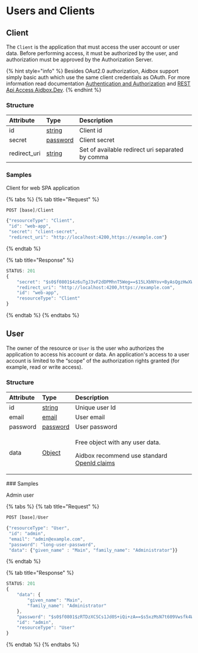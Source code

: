 # Users and Clients

## Client

The `Сlient` is the application that must access the user account or user data. Before performing access, it must be authorized by the user, and authorization must be approved by the Authorization Server.

{% hint style="info" %}
Besides OAut2.0 authorization, Aidbox support simply basic auth which use the same client credentials as OAuth. For more information read documentation [Authentication and Authorization](https://docs.aidbox.app/tutorials/authentication-and-authorization) and [REST Api Access Aidbox.Dev](../../tutorials/how-to-use-rest-api.md).
{% endhint %}

### Structure

| Attribute | Type | Description |
| :--- | :--- | :--- |
| id | [string](../../basic-concepts/meta-model/aidbox-data-types.md#string) | Client id |
| secret | [password](../../basic-concepts/meta-model/aidbox-data-types.md#password) | Client secret |
| redirect\_uri | [string](../../basic-concepts/meta-model/aidbox-data-types.md#string) | Set of available redirect uri separated by comma |

### Samples

Client for web SPA application

{% tabs %}
{% tab title="Request" %}
```javascript
POST [base]/Client

{"resourceType": "Client",
 "id": "web-app",
 "secret": "client-secret",
 "redirect_uri": "http://localhost:4200,https://example.com"}
```
{% endtab %}

{% tab title="Response" %}
```javascript
STATUS: 201
{
    "secret": "$s0$f0801$4z6uTgJ3vF2dDPMhnT5Weg==$15LXbNYov+ByAsQgzHwXWIBWck7rdQGtMIEgMxC2Bko=",
    "redirect_uri": "http://localhost:4200,https://example.com",
    "id": "web-app",
    "resourceType": "Client"
}
```
{% endtab %}
{% endtabs %}

## User

The owner of the resource or `User` is the user who authorizes the application to access his account or data. An application's access to a user account is limited to the “scope” of the authorization rights granted \(for example, read or write access\).

### Structure

<table>
  <thead>
    <tr>
      <th style="text-align:left">Attribute</th>
      <th style="text-align:left">Type</th>
      <th style="text-align:left">Description</th>
    </tr>
  </thead>
  <tbody>
    <tr>
      <td style="text-align:left">id</td>
      <td style="text-align:left"><a href="../../basic-concepts/meta-model/aidbox-data-types.md#string">string</a>
      </td>
      <td style="text-align:left">Unique user Id</td>
    </tr>
    <tr>
      <td style="text-align:left">email</td>
      <td style="text-align:left"><a href="../../basic-concepts/meta-model/aidbox-data-types.md#email">email</a>
      </td>
      <td style="text-align:left">User email</td>
    </tr>
    <tr>
      <td style="text-align:left">password</td>
      <td style="text-align:left"><a href="../../basic-concepts/meta-model/aidbox-data-types.md#password">password</a>
      </td>
      <td style="text-align:left">User password</td>
    </tr>
    <tr>
      <td style="text-align:left">data</td>
      <td style="text-align:left"><a href="../../basic-concepts/meta-model/aidbox-data-types.md#object">Object</a>
      </td>
      <td style="text-align:left">
        <p>Free object with any user data.</p>
        <p>Aidbox recommend use standard <a href="https://openid.net/specs/openid-connect-core-1_0.html#Claims">OpenId claims</a>
        </p>
      </td>
    </tr>
  </tbody>
</table>### Samples

Admin user

{% tabs %}
{% tab title="Request" %}
```javascript
POST [base]/User

{"resourceType": "User",
 "id": "admin",
 "email": "admin@example.com",
 "password": "long-user-password",
 "data": {"given_name" : "Main", "family_name": "Administrator"}}
```
{% endtab %}

{% tab title="Response" %}
```javascript
STATUS: 201
{
    "data": {
        "given_name": "Main",
        "family_name": "Administrator"
    },
    "password": "$s0$f0801$zRTDzXCSCs1Jd0S+iQi+zA==$s5xzMsN7t609Vwsfk4WvusxnVqENcXyUKnnWxedV7hY=",
    "id": "admin",
    "resourceType": "User"
}
```
{% endtab %}
{% endtabs %}



